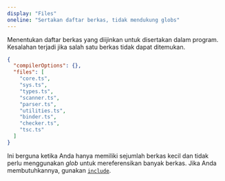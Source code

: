 ```yaml
---
display: "Files"
oneline: "Sertakan daftar berkas, tidak mendukung globs"
---
```


Menentukan daftar berkas yang diijinkan untuk disertakan dalam program. Kesalahan terjadi jika salah satu berkas tidak dapat ditemukan.

```json tsconfig
{
  "compilerOptions": {},
  "files": [
    "core.ts",
    "sys.ts",
    "types.ts",
    "scanner.ts",
    "parser.ts",
    "utilities.ts",
    "binder.ts",
    "checker.ts",
    "tsc.ts"
  ]
}
```

Ini berguna ketika Anda hanya memiliki sejumlah berkas kecil dan tidak perlu menggunakan _glob_ untuk mereferensikan banyak berkas.
Jika Anda membutuhkannya, gunakan [`include`](#include).
